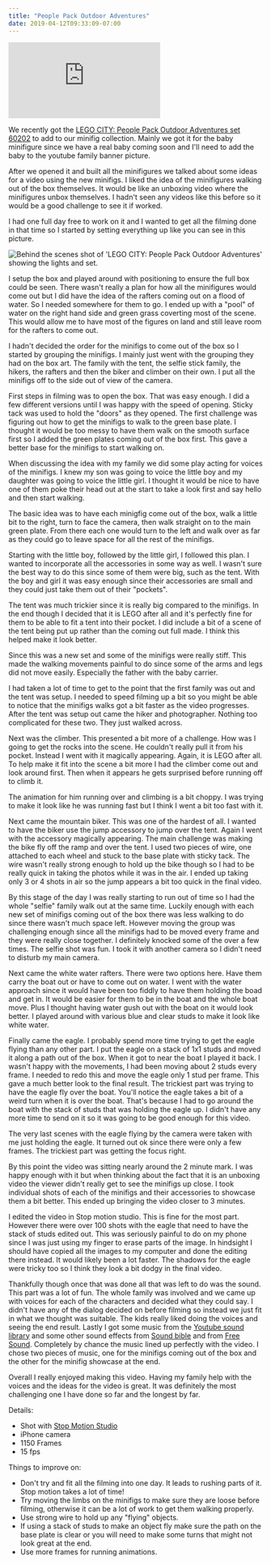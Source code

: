 ```yaml
---
title: "People Pack Outdoor Adventures"
date: 2019-04-12T09:33:09-07:00
---
```



<!--more-->

<div class="youtube-responsive-container">
<iframe  src="https://www.youtube.com/embed/CrL4xD4-BDo" frameborder="0" allow="accelerometer; autoplay; encrypted-media; gyroscope; picture-in-picture" allowfullscreen></iframe></div>

We recently got the [LEGO CITY: People Pack Outdoor Adventures set 60202](https://shop.lego.com/en-CA/product/People-Pack-Outdoor-Adventures-60202 "LEGO CITY: People Pack Outdoor Adventures set 60202") to add to our minifig collection. Mainly we got it for the baby minifigure since we have a real baby coming soon and I'll need to add the baby to the youtube family banner picture. 

After we opened it and built all the minifigures we talked about some ideas for a video using the new minifigs. I liked the idea of the minifigures walking out of the box themselves. It would be like an unboxing video where the minifigures unbox themselves. I hadn't seen any videos like this before so it would be a good challenge to see it if worked.

I had one full day free to work on it and I wanted to get all the filming done in that time so I started by setting everything up like you can see in this picture.

![Behind the scenes shot of 'LEGO CITY: People Pack Outdoor Adventures' showing the lights and set.](/images/people-pack-behind-the-scene.jpg)

I setup the box and played around with positioning to ensure the full box could be seen. There wasn't really a plan for how all the minifigures would come out but I did have the idea of the rafters coming out on a flood of water. So I needed somewhere for them to go. I ended up with a "pool" of water on the right hand side and green grass coverting most of the scene. This would allow me to have most of the figures on land and still leave room for the rafters to come out.

I hadn't decided the order for the minifigs to come out of the box so I started by grouping the minifigs. I mainly just went with the grouping they had on the box art. The family with the tent, the selfie stick family, the hikers, the rafters and then the biker and climber on their own. I put all the minifigs off to the side out of view of the camera.

First steps in filming was to open the box. That was easy enough. I did a few different versions until I was happy with the speed of opening. Sticky tack was used to hold the "doors" as they opened. The first challenge was figuring out how to get the minifigs to walk to the green base plate. I thought it would be too messy to have them walk on the smooth surface first so I added the green plates coming out of the box first. This gave a better base for the minifigs to start walking on.

When discussing the idea with my family we did some play acting for voices of the minifigs. I knew my son was going to voice the little boy and my daughter was going to voice the little girl. I thought it would be nice to have one of them poke their head out at the start to take a look first and say hello and then start walking. 

The basic idea was to have each minigfig come out of the box, walk a little bit to the right, turn to face the camera, then walk straight on to the main green plate. From there each one would turn to the left and walk over as far as they could go to leave space for all the rest of the minifigs. 

Starting with the little boy, followed by the little girl, I followed this plan. I wanted to incorporate all the accessories in some way as well. I wasn't sure the best way to do this since some of them were big, such as the tent. With the boy and girl it was easy enough since their accessories are small and they could just take them out of their "pockets". 

The tent was much trickier since it is really big compared to the minifigs. In the end though I decided that it is LEGO after all and it's perfectly fine for them to be able to fit a tent into their pocket. I did include a bit of a scene of the tent being put up rather than the coming out full made. I think this helped make it look better.

Since this was a new set and some of the minifigs were really stiff. This made the walking movements painful to do since some of the arms and legs did not move easily. Especially the father with the baby carrier. 

I had taken a lot of time to get to the point that the first family was out and the tent was setup. I needed to speed filming up a bit so you might be able to notice that the minifigs walks got a bit faster as the video progresses. After the tent was setup out came the hiker and photographer. Nothing too complicated for these two. They just walked across.

Next was the climber. This presented a bit more of a challenge. How was I going to get the rocks into the scene. He couldn't really pull it from his pocket. Instead I went with it magically appearing. Again, it is LEGO after all. To help make it fit into the scene a bit more I had the climber come out and look around first. Then when it appears he gets surprised before running off to climb it.

The animation for him running over and climbing is a bit choppy. I was trying to make it look like he was running fast but I think I went a bit too fast with it.

Next came the mountain biker. This was one of the hardest of all. I wanted to have the biker use the jump accessory to jump over the tent. Again I went with the accessory magically appearing. The main challenge was making the bike fly off the ramp and over the tent. I used two pieces of wire, one attached to each wheel and stuck to the base plate with sticky tack. The wire wasn't really strong enough to hold up the bike though so I had to be really quick in taking the photos while it was in the air. I ended up taking only 3 or 4 shots in air so the jump appears a bit too quick in the final video.

By this stage of the day I was really starting to run out of time so I had the whole "selfie" family walk out at the same time. Luckily enough with each new set of minifigs coming out of the box there was less walking to do since there wasn't much space left. However moving the group was challenging enough since all the minifigs had to be moved every frame and they were really close together. I definitely knocked some of the over a few times. The selfie shot was fun. I took it with another camera so I didn't need to disturb my main camera.

Next came the white water rafters. There were two options here. Have them carry the boat out or have to come out on water. I went with the water approach since it would have been too fiddly to have them holding the boad and get in. It would be easier for them to be in the boat and the whole boat move. Plus I thought having water gush out with the boat on it would look better. I played around with various blue and clear studs to make it look like white water.

Finally came the eagle. I probably spend more time trying to get the eagle flying than any other part. I put the eagle on a stack of 1x1 studs and moved it along a path out of the box. When it got to near the boat I played it back. I wasn't happy with the movements, I had been moving about 2 studs every frame. I needed to redo this and move the eagle only 1 stud per frame. This gave a much better look to the final result. The trickiest part was trying to have the eagle fly over the boat. You'll notice the eagle takes a bit of a weird turn when it is over the boat. That's because I had to go around the boat with the stack of studs that was holding the eagle up. I didn't have any more time to send on it so it was going to be good enough for this video.

The very last scenes with the eagle flying by the camera were taken with me just holding the eagle. It turned out ok since there were only a few frames. The trickiest part was getting the focus right.

By this point the video was sitting nearly around the 2 minute mark. I was happy enough with it but when thinking about the fact that it is an unboxing video the viewer didn't really get to see the minifigs up close. I took individual shots of each of the minifigs and their accessories to showcase them a bit better. This ended up bringing the video closer to 3 minutes.

I edited the video in Stop motion studio. This is fine for the most part. However there were over 100 shots with the eagle that need to have the stack of studs edited out. This was seriously painful to do on my phone since I was just using my finger to erase parts of the image. In hindsight I should have copied all the images to my computer and done the editing there instead. It would likely been a lot faster. The shadows for the eagle were tricky too so I think they look a bit dodgy in the final video.

Thankfully though once that was done all that was left to do was the sound. This part was a lot of fun. The whole family was involved and we came up with voices for each of the characters and decided what they could say. I didn't have any of the dialog decided on before filming so instead we just fit in what we thought was suitable. The kids really liked doing the voices and seeing the end result. Lastly I got some music from the [Youtube sound library](https://www.youtube.com/audiolibrary/music "Youtube sound library") and some other sound effects from [Sound bible](http://soundbible.com/ "Sound Bible") and from [Free Sound](https://freesound.org/ "Free Sound").
Completely by chance the music lined up perfectly with the video. I chose two pieces of music, one for the minifigs coming out of the box and the other for the minifig showcase at the end.

Overall I really enjoyed making this video. Having my family help with the voices and the ideas for the video is great. It was definitely the most challenging one I have done so far and the longest by far.

Details:

* Shot with [Stop Motion Studio](https://www.cateater.com/ "cateater - Stop Motion Studio") 
* iPhone camera
* 1150 Frames
* 15 fps

Things to improve on:

* Don't try and fit all the filming into one day. It leads to rushing parts of it. Stop motion takes a lot of time!
* Try moving the limbs on the minifigs to make sure they are loose before filming, otherwise it can be a lot of work to get them walking properly.
* Use strong wire to hold up any "flying" objects.
* If using a stack of studs to make an object fly make sure the path on the base plate is clear or you will need to make some turns that might not look great at the end.
* Use more frames for running animations.
